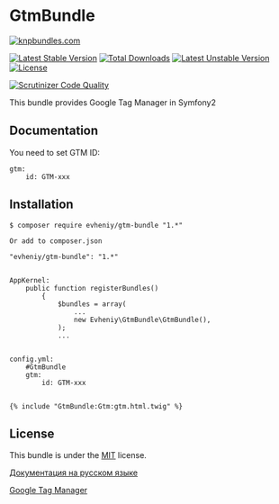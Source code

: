 GtmBundle
=================

[![knpbundles.com](http://knpbundles.com/evheniy/GtmBundle/badge)](http://knpbundles.com/evheniy/GtmBundle)

[![Latest Stable Version](https://poser.pugx.org/evheniy/gtm-bundle/v/stable.svg)](https://packagist.org/packages/evheniy/gtm-bundle) [![Total Downloads](https://poser.pugx.org/evheniy/gtm-bundle/downloads.svg)](https://packagist.org/packages/evheniy/gtm-bundle) [![Latest Unstable Version](https://poser.pugx.org/evheniy/gtm-bundle/v/unstable.svg)](https://packagist.org/packages/evheniy/gtm-bundle) [![License](https://poser.pugx.org/evheniy/gtm-bundle/license.svg)](https://packagist.org/packages/evheniy/gtm-bundle)

[![Scrutinizer Code Quality](https://scrutinizer-ci.com/g/evheniy/GtmBundle/badges/quality-score.png?b=master)](https://scrutinizer-ci.com/g/evheniy/GtmBundle/?branch=master)

This bundle provides Google Tag Manager in Symfony2

Documentation
-------------

You need to set GTM ID:

    gtm:
        id: GTM-xxx

Installation
------------

    $ composer require evheniy/gtm-bundle "1.*"

    Or add to composer.json

    "evheniy/gtm-bundle": "1.*"


    AppKernel:
        public function registerBundles()
            {
                $bundles = array(
                    ...
                    new Evheniy\GtmBundle\GtmBundle(),
                );
                ...


    config.yml:
        #GtmBundle
        gtm:
            id: GTM-xxx


    {% include "GtmBundle:Gtm:gtm.html.twig" %}

License
-------

This bundle is under the [MIT][3] license.

[Документация на русском языке][1]

[Google Tag Manager][2]

[1]:  http://makedev.org/articles/symfony/bundles/gtm_bundle.html
[2]:  http://www.google.com/tagmanager/
[3]:  https://github.com/evheniy/GtmBundle/blob/master/Resources/meta/LICENSE
